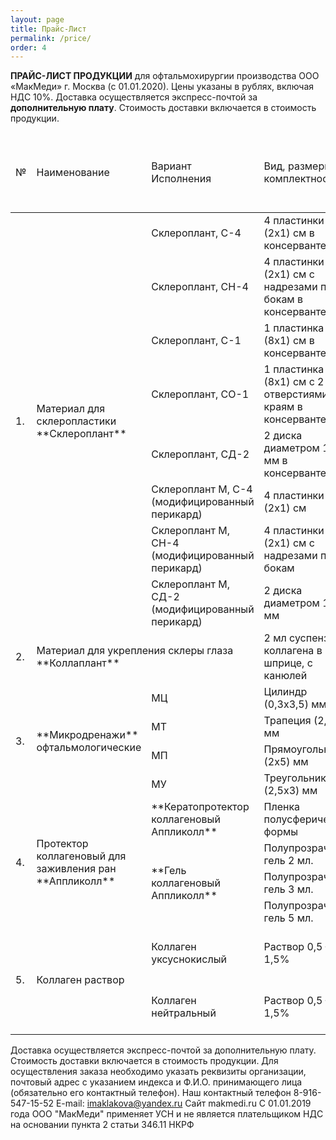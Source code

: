 ```yaml
---
layout: page
title: Прайс-Лист
permalink: /price/
order: 4
---
```



**ПРАЙС-ЛИСТ ПРОДУКЦИИ** для офтальмохирургии производства ООО «МакМеди» г. Москва (с 01.01.2020).
Цены указаны в рублях, включая НДС 10%. Доставка осуществляется экспресс-почтой за **дополнительную плату**. Стоимость доставки включается в стоимость продукции.

<table class="table table-bordered table-rounded">
	<thead> 
		<tr>
			<td>№</td>
			<td>Наименование</td>
			<td>Вариант Исполнения</td>
			<td>Вид, размеры, комплектность</td>
			<td>Вид упаковки</td>
			<td>Цена при заказе от 1 до 10 шт.</td>
			<td>Цена при заказе от 11 до 30 шт.</td>
			<td>Цена при заказе 31 шт. и более</td>
		</tr>
	</thead> 
	<tbody>
		<tr>
			<td rowspan="8">1.</td>
			<td rowspan="8" markdown="span">Материал для склеропластики **Склероплант**</td>
			<td>Склероплант, С-4</td>
			<td>4 пластинки (2х1) см в консерванте</td>
			<td>флакон</td>
			<td>1350-00</td>
			<td>1230-00</td>
			<td>1200-00</td>
		</tr>
		<tr>
			<td>Склероплант, СН-4</td>
			<td>4 пластинки (2х1) см с надрезами по бокам в консерванте</td>
			<td>флакон</td>
			<td>1350-00</td>
			<td>1230-00</td>
			<td>1200-00</td>
		</tr>
		<tr>
			<td>Склероплант, С-1</td>
			<td>1 пластинка (8х1) см в консерванте</td>
			<td>флакон</td>
			<td>1350-00</td>
			<td>1230-00</td>
			<td>1200-00</td>
		</tr>
		<tr>
			<td>Склероплант, СО-1</td>
			<td>1 пластинка (8х1) см с 2 отверстиями по краям в консерванте</td>
			<td>флакон</td>
			<td>1350-00</td>
			<td>1230-00</td>
			<td>1200-00</td>
		</tr>
		<tr>
			<td>Склероплант, СД-2</td>
			<td>2 диска диаметром 13 мм в консерванте</td>
			<td>флакон</td>
			<td>1350-00</td>
			<td>1230-00</td>
			<td>1200-00</td>
		</tr>
		<tr>
			<td>Склероплант М, С-4 (модифицированный перикард)</td>
			<td>4 пластинки (2х1) см</td>
			<td>полимерная упаковка<br /></td>
			<td>1350-00</td>
			<td>1230-00</td>
			<td>1200-00</td>
		</tr>
		<tr>
			<td>Склероплант М, СН-4 (модифицированный перикард)</td>
			<td>4 пластинки (2х1) см с надрезами по бокам</td>
			<td>полимерная упаковка<br /></td>
			<td>1350-00</td>
			<td>1230-00</td>
			<td>1200-00</td>
		</tr>
		<tr>
			<td>Склероплант М, СД-2 (модифицированный перикард)</td>
			<td>2 диска диаметром 13 мм</td>
			<td>полимерная упаковка<br /></td>
			<td>1350-00</td>
			<td>1230-00</td>
			<td>1200-00</td>
		</tr>
		<tr>
			<td>2.</td>
			<td colspan="2" markdown="span">Материал для укрепления склеры глаза **Коллаплант**</td>
			<td>2 мл суспензии коллагена в шприце, с канюлей</td>
			<td>Шприц в полимерной упак.</td>
			<td>1800-00</td>
			<td>1600-00</td>
			<td>1450-00</td>
		</tr>
		<tr>
			<td rowspan="4">3.</td>
			<td rowspan="4" markdown="span">**Микродренажи** офтальмологические</td>
			<td>МЦ</td>
			<td>Цилиндр (0,3х3,5) мм</td>
			<td>полимерная упаковке</td>
			<td>1250-00</td>
			<td>1150-00</td>
			<td>1100-00</td>
		</tr>
		<tr>
			<td>МТ</td>
			<td>Трапеция (2,5х5) мм</td>
			<td>полимерная упаковка</td>
			<td>1250-00</td>
			<td>1150-00</td>
			<td>1100-00</td>
		</tr>
		<tr>
			<td>МП</td>
			<td>Прямоугольник (2х5) мм</td>
			<td>полимерная упаковка</td>
			<td>1250-00</td>
			<td>1150-00</td>
			<td>1100-00</td>
		</tr>
		<tr>
			<td>МУ</td>
			<td>Треугольник (2,5х3) мм</td>
			<td>полимерная упаковка</td>
			<td>1250-00</td>
			<td>1150-00</td>
			<td>1100-00</td>
		</tr>
		<tr>
			<td rowspan="4">4.</td>
			<td rowspan="4" markdown="span">Протектор коллагеновый для заживления ран **Аппликолл**</td>
			<td markdown="span"> **Кератопротектор коллагеновый Аппликолл** </td>
			<td>Пленка полусферической формы</td>
			<td>Флакон или полимерный контейнер</td>
			<td>520-00</td>
			<td>470-00</td>
			<td>450-00</td>
		</tr>
		<tr>
			<td markdown="span" rowspan="3"> **Гель коллагеновый Аппликолл** </td>
			<td>Полупрозрачный гель 2 мл.</td>
			<td rowspan="3">Шприц (2 мл), флакон или шприц полимерный</td>
			<td>750-00</td>
			<td>720-00</td>
			<td>700-00</td>
		</tr>
		<tr>
			<td>Полупрозрачный гель 3 мл.</td>
			<td>880-00</td>
			<td>850-00</td>
			<td>830-00</td>
		</tr>
		<tr>
			<td>Полупрозрачный гель 5 мл.</td>
			<td>1050-00</td>
			<td>990-00</td>
			<td>970-00</td>
		</tr>
		<tr>
			<td rowspan="2">5.</td>
			<td rowspan="2">Коллаген раствор</td>
			<td>Коллаген уксуснокислый</td>
			<td>Раствор 0,5 – 1,5%</td>
			<td>Стеклянная или полимерная тара</td>
			<td colspan="3">договорная</td>
		</tr>
		<tr>
			<td>Коллаген нейтральный</td>
			<td>Раствор 0,5 – 1,5%</td>
			<td>Стеклянная или полимерная тара</td>
			<td colspan="3">договорная</td>
		</tr>
	</tbody>
</table>

Доставка осуществляется экспресс-почтой за дополнительную плату. Стоимость доставки включается в стоимость продукции. Для осуществления заказа необходимо указать реквизиты организации, почтовый адрес с указанием индекса и Ф.И.О. принимающего лица (обязательно его контактный телефон). Наш контактный телефон 8-916-547-15-52 E-mail: imaklakova@yandex.ru Сайт makmedi.ru
C 01.01.2019 года ООО "МакМеди" применяет УСН и не является плательщиком НДС на основании пункта 2 статьи 346.11 НКРФ
